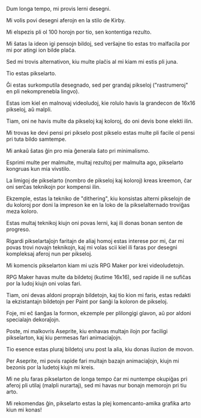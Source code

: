 Dum longa tempo, mi provis lerni desegni.

Mi volis povi desegni aferojn en la stilo de Kirby.

Mi elspezis pli ol 100 horojn por tio, sen kontentiga rezulto.

Mi ŝatas la ideon igi pensojn bildoj, sed verŝajne tio estas tro malfacila por mi por atingi ion bilde plaĉa.

Sed mi trovis alternativon, kiu multe plaĉis al mi kiam mi estis pli juna.

Tio estas pikselarto.

Ĝi estas surkomputila desegnado, sed per grandaj pikseloj ("rastrumeroj" en pli nekomprenebla lingvo).

Estas iom kiel en malnovaj videoludoj, kie rolulo havis la grandecon de 16x16 pikseloj, aŭ malpli.

Tiam, oni ne havis multe da pikseloj kaj koloroj, do oni devis bone elekti ilin.

Mi trovas ke devi pensi pri pikselo post pikselo estas multe pli facile ol pensi pri tuta bildo samtempe.

Mi ankaŭ ŝatas ĝin pro mia ĝenerala ŝato pri minimalismo.

Esprimi multe per malmulte, multaj rezultoj per malmulta ago, pikselarto kongruas kun mia vivstilo.

La limigoj de pikselarto (nombro de pikseloj kaj koloroj) kreas kreemon, ĉar oni serĉas teknikojn por kompensi ilin.

Ekzemple, estas la tekniko de "dithering", kiu konsistas alterni pikselojn de du koloroj por doni la impreson ke en la loko de la pikselalternado troviĝas meza koloro.

Estas multaj teknikoj kiujn oni povas lerni, kaj ili donas bonan senton de progreso.

Rigardi pikselartaĵojn faritajn de aliaj homoj estas interese por mi, ĉar mi povas trovi novajn teknikojn, kaj mi volas scii kiel ili faras por desegni kompleksaj aferoj nun per pikseloj.

Mi komencis pikselarton kiam mi uzis RPG Maker por krei videoludetojn.

RPG Maker havas multe da bildetoj (kutime 16x16), sed rapide ili ne sufiĉas por la ludoj kiujn oni volas fari.

Tiam, oni devas aldoni proprajn bildetojn, kaj tio kion mi faris, estas redakti la ekzistantajn bildetojn per Paint por ŝanĝi la koloron de pikseloj.

Foje, mi eĉ ŝanĝas la formon, ekzemple per plilongigi glavon, aŭ por aldoni specialajn dekoraĵojn.

Poste, mi malkovris Aseprite, kiu enhavas multajn ilojn por faciligi pikselarton, kaj kiu permesas fari animaciaĵojn.

Tio esence estas pluraj bildetoj unu post la alia, kiu donas iluzion de movon.

Per Aseprite, mi povis rapide fari multajn bazajn animaciaĵojn, kiujn mi bezonis por la ludetoj kiujn mi kreis.

Mi ne plu faras pikselarton de longa tempo ĉar mi nuntempe okupiĝas pri aferoj pli utilaj (malpli nurartaj), sed mi havas nur bonajn memorojn pri tiu arto.

Mi rekomendas ĝin, pikselarto estas la plej komencanto-amika grafika arto kiun mi konas!
